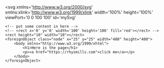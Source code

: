 <svg 
    xmlns='http://www.w3.org/2000/svg' 
    xmlns:xlink='http://www.w3.org/1999/xlink'
    width='100%' 
    height='100%' 
    viewPort='0 0 100 100'
    id='mySvg'
>
    <!-- put some content in here -->
    <!-- <rect x='0' y='0' width='100' height='100' fill='red'></rect> -->
    <rect height="10" width="10"></rect>
    <foreignObject class="node" x="25" y="25" width="400" height="400">
        <body xmlns="http://www.w3.org/1999/xhtml">
            <h1>Here is the page</h1>
            <p><a href="https://rhysmills.com">click me</a></p>
        </body>
    </foreignObject>
</svg>
